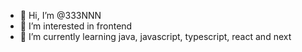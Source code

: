 - 👋 Hi, I’m @333NNN
- 👀 I’m interested in frontend
- 🌱 I’m currently learning java, javascript, typescript, react and next


<!---
333NNN/333NNN is a ✨ special ✨ repository because its `README.md` (this file) appears on your GitHub profile.
You can click the Preview link to take a look at your changes.
--->
